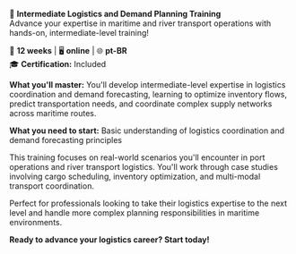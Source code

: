 🚀 **Intermediate Logistics and Demand Planning Training**  
Advance your expertise in maritime and river transport operations with hands-on, intermediate-level training!

📅 **12 weeks** | 🖥 **online** | 🌐 **pt-BR**  
🎓 **Certification:** Included

**What you'll master:**
You'll develop intermediate-level expertise in logistics coordination and demand forecasting, learning to optimize inventory flows, predict transportation needs, and coordinate complex supply networks across maritime routes.

**What you need to start:**
Basic understanding of logistics coordination and demand forecasting principles

This training focuses on real-world scenarios you'll encounter in port operations and river transport logistics. You'll work through case studies involving cargo scheduling, inventory optimization, and multi-modal transport coordination.

Perfect for professionals looking to take their logistics expertise to the next level and handle more complex planning responsibilities in maritime environments.

**Ready to advance your logistics career? Start today!**